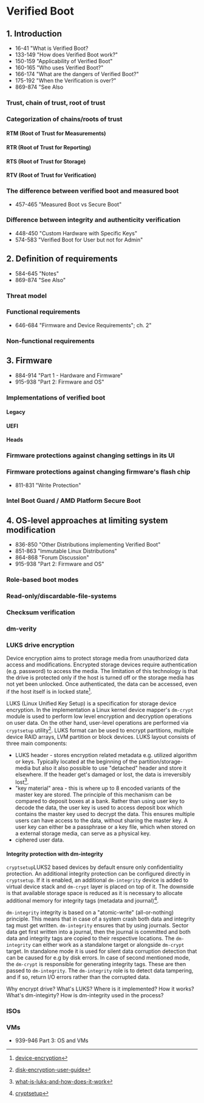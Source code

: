 # Verified Boot

## 1. Introduction
- 16-41 "What is Verified Boot?
- 133-149 "How does Verified Boot work?"
- 150-159 "Applicability of Verified Boot"
- 160-165 "Who uses Verified Boot?"
- 166-174 "What are the dangers of Verified Boot?"
- 175-192 "When the Verification is over?"
- 869-874 "See Also

### Trust, chain of trust, root of trust

### Categorization of chains/roots of trust

#### RTM (Root of Trust for Measurements)

#### RTR (Root of Trust for Reporting)

#### RTS (Root of Trust for Storage)

#### RTV (Root of Trust for Verification)

### The difference between verified boot and measured boot
- 457-465    "Measured Boot vs Secure Boot"

### Difference between integrity and authenticity verification
- 448-450 "Custom Hardware with Specific Keys"
- 574-583 "Verified Boot for User but not for Admin"

## 2. Definition of requirements
- 584-645    "Notes"
- 869-874    "See Also"

### Threat model

### Functional requirements
- 646-684    "Firmware and Device Requirements"; ch. 2"

### Non-functional requirements

## 3. Firmware 
- 884-914    "Part 1 - Hardware and Firmware"
- 915-938    "Part 2: Firmware and OS"

### Implementations of verified boot

#### Legacy 

#### UEFI 

#### Heads

### Firmware protections against changing settings in its UI

### Firmware protections against changing firmware's flash chip
- 811-831    "Write Protection"

### Intel Boot Guard / AMD Platform Secure Boot

## 4. OS-level approaches at limiting system modification
- 836-850    "Other Distributions implementing Verified Boot"
- 851-863    "Immutable Linux Distributions"
- 864-868    "Forum Discussion"
- 915-938    "Part 2: Firmware and OS"

### Role-based boot modes

### Read-only/discardable-file-systems

### Checksum verification

### dm-verity

### LUKS drive encryption

Device encryption aims to protect storage media from unauthorized data access
and modifications. Encrypted storage devices require authentication
(e.g. password) to access the media. The limitation of this technology is that
the drive is protected only if the host is turned off or the storage media has
not yet been unlocked. Once authenticated, the data can be accessed, even if
the host itself is in locked state[^1].

LUKS (Linux Unified Key Setup) is a specification for storage device
encryption. In the implementation a Linux kernel device mapper's `dm-crypt`
module is used to perform low level encryption and decryption operations on
user data. On the other hand, user-level operations are performed via
`cryptsetup` utility[^2]. LUKS format can be used to encrypt partitions,
multiple device RAID arrays, LVM partition or block devices. LUKS layout
consists of three main components:
* LUKS header - stores encryption related metadata e.g. utilized algorithm or
keys. Typically located at the beginning of the partition/storage-media but
also it also possible to use "detached" header and store it elsewhere. If the
header get's damaged or lost, the data is irreversibly lost[^3].
* "key material" area - this is where up to 8 encoded variants of the master
key are stored. The principle of this mechanism can be compared to deposit
boxes at a bank. Rather than using user key to decode the data, the user key is
used to access deposit box which contains the master key used to decrypt the
data. This ensures multiple users can have access to the data, without sharing
the master key. A user key can either be a passphrase or a key file, which when
stored on a external storage media, can serve as a physical key.
* ciphered user data.

#### Integrity protection with dm-integrity

`cryptsetup`LUKS2 based devices by default ensure only confidentiality
protection. An additional integrity protection can be configured directly in
`cryptsetup`. If it is enabled, an additional `dm-integrity` device is added to
virtual device stack and `dm-crypt` layer is placed on top of it. The downside
is that available storage space is reduced as it is necessary to allocate
additional memory for integrity tags (metadata and journal)[^4].

`dm-integrity` integrity is based on a "atomic-write" (all-or-nothing)
principle. This means that in case of a system crash both data and integrity
tag must get written. `dm-integrity` ensures that by using journals. Sector
data get first written into a journal, then the journal is committed and both
data and integrity tags are copied to their respective locations. The
`dm-integrity` can either work as a standalone target or alongside `dm-crypt`
target. In standalone mode it is used for silent data corruption detection that
can be caused for e.g by disk errors. In case of second mentioned mode, the
`dm-crypt` is responsible for generating integrity tags. These are then passed
to `dm-integrity`. The `dm-integrity` role is to detect data tampering, and if
so, return I/O errors rather than the corrupted data.

[^1]: [device-encryption](https://riseup.net/ca/security/device-security/device-encryption)
[^2]: [disk-encryption-user-guide](https://docs.fedoraproject.org/en-US/quick-docs/encrypting-drives-using-LUKS/)
[^3]: [what-is-luks-and-how-does-it-work](https://www.sysdevlabs.com/articles/storage-technologies/what-is-luks-and-how-does-it-work/)
[^4]: [cryptsetup](https://man7.org/linux/man-pages/man8/cryptsetup.8.html)
[^5]: [dm-integrity](https://docs.kernel.org/admin-guide/device-mapper/dm-integrity.html)

Why encrypt drive?
What's LUKS?
Where is it implemented?
How it works?
What's dm-integirty?
How is dm-integrity used in the process?

### ISOs

### VMs
- 939-946    Part 3: OS and VMs

